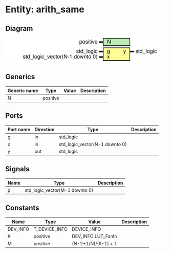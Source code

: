 # Entity: arith_same
## Diagram
![Diagram](arith_same.svg "Diagram")
## Generics
| Generic name | Type     | Value | Description |
| ------------ | -------- | ----- | ----------- |
| N            | positive |       |             |
## Ports
| Port name | Direction | Type                           | Description |
| --------- | --------- | ------------------------------ | ----------- |
| g         | in        | std_logic                      |             |
| x         | in        | std_logic_vector(N-1 downto 0) |             |
| y         | out       | std_logic                      |             |
## Signals
| Name | Type                           | Description |
| ---- | ------------------------------ | ----------- |
| p    | std_logic_vector(M-1 downto 0) |             |
## Constants
| Name     | Type          | Value                | Description |
| -------- | ------------- | -------------------- | ----------- |
| DEV_INFO | T_DEVICE_INFO |  DEVICE_INFO         |             |
| K        | positive      |  DEV_INFO.LUT_FanIn  |             |
| M        | positive      |  (N-2+1/N)/(K-1) + 1 |             |
